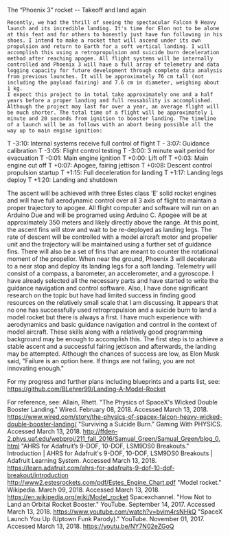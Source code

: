 The “Phoenix 3” rocket -- Takeoff and land again

	Recently, we had the thrill of seeing the spectacular Falcon 9 Heavy launch and its incredible landing. It's time for Elon not to be alone at this feat and for others to honestly just have fun following in his shoes. I intend to make a rocket that will ascend under its own propulsion and return to Earth for a soft vertical landing. I will accomplish this using a retropropulsion and suicide burn deceleration method after reaching apogee. All flight systems will be internally controlled and Phoenix 3 will have a full array of telemetry and data logging capacity for future development through complete data analysis from previous launches. It will be approximately 76 cm tall (not including the payload fairing) and 7.6 cm in diameter, weighing about 1 kg.
	I expect this project to in total take approximately one and a half years before a proper landing and full reusability is accomplished. Although the project may last for over a year, an average flight will be much shorter. The total time of a flight will be approximately 1 minute and 20 seconds from ignition to booster landing. The timeline of a launch will be as follows with an abort being possible all the way up to main engine ignition:
T  -3:10: Internal systems receive full control of flight
T - 3:07: Guidance calibration
T  -3:05: Flight control testing
T  -3:00: 3 minute wait period for evacuation
T  -0:01: Main engine ignition
T +0:00: Lift off
T +0:03: Main engine cut off
T +0:07: Apogee, fairing jettison
T +0:08: Descent control propulsion startup
T +1:15: Full deceleration for landing
T +1:17: Landing legs deploy
T +1:20: Landing and shutdown

The ascent will be achieved with three Estes class ‘E’ solid rocket engines and will have full aerodynamic control over all 3 axis of flight to maintain a proper trajectory to apogee. All flight computer and software will run on an Arduino Due and will be programed using Arduino C. Apogee will be at approximately 350 meters and likely directly above the range. At this point, the ascent fins will stow and wait to be re-deployed as landing legs. The rate of descent will be controlled with a model aircraft motor and propeller unit and the trajectory will be maintained using a further set of guidance fins. There will also be a set of fins that are meant to counter the rotational moment of the propellor. When near the ground, Phoenix 3 will decelerate to a near stop and deploy its landing legs for a soft landing. Telemetry will consist of a compass, a barometer, an accelerometer, and a gyroscope.
I have already selected all the necessary parts and have started to write the guidance navigation and control software. Also, I have done significant research on the topic but have had limited success in finding good resources on the relatively small scale that I am discussing. It appears that no one has successfully used retropropulsion and a suicide burn to land a model rocket but there is always a first. I have much experience with aerodynamics and basic guidance navigation and control in the context of model aircraft. These skills along with a relatively good programming background may be enough to accomplish this. The first step is to achieve a stable ascent and a successful fairing jettison and afterwards, the landing may be attempted. Although the chances of success are low, as Elon Musk said, "Failure is an option here. If things are not failing, you are not innovating enough."

For my progress and further plans including blueprints and a parts list, see:
https://github.com/BLehrer99/Landing-A-Model-Rocket

For reference, see:
Allain, Rhett. "The Physics of SpaceX's Wicked Double Booster Landing." Wired. February 08, 2018. Accessed March 13, 2018. https://www.wired.com/story/the-physics-of-spacex-falcon-heavy-wicked-double-booster-landing/
"Surviving a Suicide Burn." Gaming With PHYSICS. Accessed March 13, 2018. http://ffden-2.phys.uaf.edu/webproj/211_fall_2016/Samual_Green/Samual_Green/blog_0.html
"AHRS for Adafruit’s 9-DOF, 10-DOF, LSM9DS0 Breakouts." Introduction | AHRS for Adafruit's 9-DOF, 10-DOF, LSM9DS0 Breakouts | Adafruit Learning System. Accessed March 13, 2018. https://learn.adafruit.com/ahrs-for-adafruits-9-dof-10-dof-breakout/introduction
http://www2.estesrockets.com/pdf/Estes_Engine_Chart.pdf
"Model rocket." Wikipedia. March 09, 2018. Accessed March 13, 2018. https://en.wikipedia.org/wiki/Model_rocket
Spacexchannel. "How Not to Land an Orbital Rocket Booster." YouTube. September 14, 2017. Accessed March 13, 2018. https://www.youtube.com/watch?v=bvim4rsNHkQ
"SpaceX Launch You Up (Uptown Funk Parody)." YouTube. November 01, 2017. Accessed March 13, 2018. https://youtu.be/NY7N02eZGoQ


